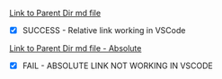 
[Link to Parent Dir md file](../link_test.md)
- [x] SUCCESS - Relative link working in VSCode



[Link to Parent Dir md file - Absolute](/Users/jb_mini/GITHUB/RYP_GITHUB/REFERENCE/link_test.md)
- [x] FAIL - ABSOLUTE LINK NOT WORKING IN VSCODE